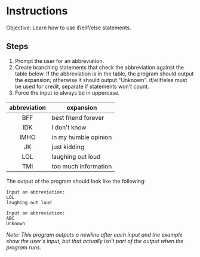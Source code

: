 # Instructions
Objective: Learn how to use if/elif/else statements.

## Steps
1. Prompt the user for an abbreviation.
2. Create branching statements that check the abbreviation against the table below. If the abbreviation is in the table, the program should output the expansion; otherwise it should output "Unknown". if/elif/else must be used for credit, separate if statements won't count.
3. Force the input to always be in uppercase.

abbreviation | expansion
 :--: | --
 BFF | best friend forever
IDK | I don't know
IMHO | in my humble opinion
JK | just kidding
LOL | laughing out loud
TMI | too much information

The output of the program should look like the following:
```
Input an abbreviation:
LOL
laughing out loud
```
```
Input an abbreviation:
ABC
Unknown
```
*Note: This program outputs a newline after each input and the example show the user's input, but that actually isn't part of the output when the program runs.*
